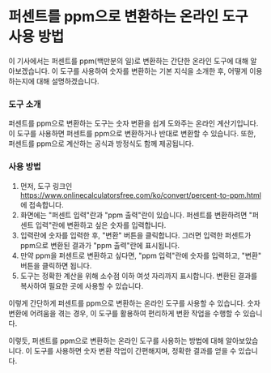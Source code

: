 퍼센트를 ppm으로 변환하는 온라인 도구 사용 방법
============================

이 기사에서는 퍼센트를 ppm(백만분의 일)로 변환하는 간단한 온라인 도구에 대해 알아보겠습니다. 이 도구를 사용하여 숫자를 변환하는 기본 지식을 소개한 후, 어떻게 이용하는지에 대해 설명하겠습니다.

### 도구 소개

퍼센트를 ppm으로 변환하는 도구는 숫자 변환을 쉽게 도와주는 온라인 계산기입니다. 이 도구를 사용하면 퍼센트를 ppm으로 변환하거나 반대로 변환할 수 있습니다. 또한, 퍼센트를 ppm으로 계산하는 공식과 방정식도 함께 제공됩니다.

### 사용 방법

1. 먼저, 도구 링크인 <https://www.onlinecalculatorsfree.com/ko/convert/percent-to-ppm.html> 에 접속합니다.
2. 화면에는 "퍼센트 입력"란과 "ppm 출력"란이 있습니다. 퍼센트를 변환하려면 "퍼센트 입력"란에 변환하고 싶은 숫자를 입력합니다.
3. 입력란에 숫자를 입력한 후, "변환" 버튼을 클릭합니다. 그러면 입력한 퍼센트가 ppm으로 변환된 결과가 "ppm 출력"란에 표시됩니다.
4. 만약 ppm을 퍼센트로 변환하고 싶다면, "ppm 입력"란에 숫자를 입력하고, "변환" 버튼을 클릭하면 됩니다.
5. 도구는 정확한 계산을 위해 소수점 이하 여섯 자리까지 표시합니다. 변환된 결과를 복사하여 필요한 곳에 사용할 수 있습니다.

이렇게 간단하게 퍼센트를 ppm으로 변환하는 온라인 도구를 사용할 수 있습니다. 숫자 변환에 어려움을 겪는 경우, 이 도구를 활용하여 편리하게 변환 작업을 수행할 수 있습니다.

이렇듯, 퍼센트를 ppm으로 변환하는 온라인 도구를 사용하는 방법에 대해 알아보았습니다. 이 도구를 사용하면 숫자 변환 작업이 간편해지며, 정확한 결과를 얻을 수 있습니다.